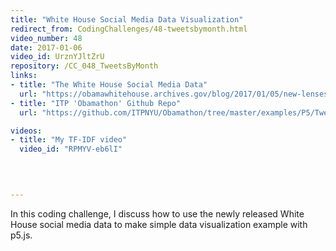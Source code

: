 ```yaml
---
title: "White House Social Media Data Visualization"
redirect_from: CodingChallenges/48-tweetsbymonth.html
video_number: 48
date: 2017-01-06
video_id: UrznYJltZrU
repository: /CC_048_TweetsByMonth
links:
- title: "The White House Social Media Data"
  url: "https://obamawhitehouse.archives.gov/blog/2017/01/05/new-lenses-first-social-media-presidency"
- title: "ITP 'Obamathon' Github Repo"
  url: "https://github.com/ITPNYU/Obamathon/tree/master/examples/P5/TweetsByMonth"

videos:
- title: "My TF-IDF video"  
  video_id: "RPMYV-eb6lI"
  


  
---
```


In this coding challenge, I discuss how to use the newly released White House social media data to make simple data visualization example with p5.js.

